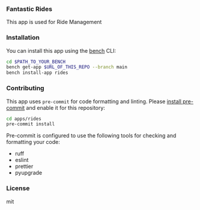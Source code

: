 ### Fantastic Rides

This app is used for Ride Management

### Installation

You can install this app using the [bench](https://github.com/frappe/bench) CLI:

```bash
cd $PATH_TO_YOUR_BENCH
bench get-app $URL_OF_THIS_REPO --branch main
bench install-app rides
```

### Contributing

This app uses `pre-commit` for code formatting and linting. Please [install pre-commit](https://pre-commit.com/#installation) and enable it for this repository:

```bash
cd apps/rides
pre-commit install
```

Pre-commit is configured to use the following tools for checking and formatting your code:

- ruff
- eslint
- prettier
- pyupgrade

### License

mit
